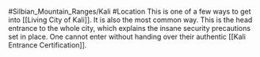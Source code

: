 #Silbian_Mountain_Ranges/Kali #Location 
This is one of a few ways to get into [[Living City of Kali]]. It is also the most common way. This is the head entrance to the whole city, which explains the insane security precautions set in place. One cannot enter without handing over their authentic [[Kali Entrance Certification]].